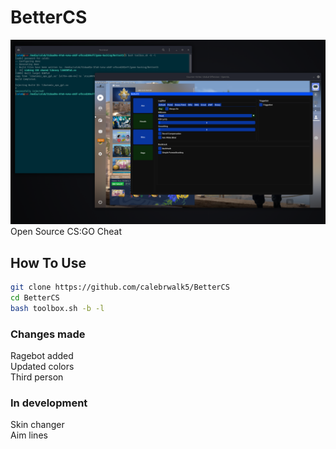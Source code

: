 # BetterCS
<img src="./menu.png"></img>
Open Source CS:GO Cheat<br>
## How To Use
```sh
git clone https://github.com/calebrwalk5/BetterCS
cd BetterCS
bash toolbox.sh -b -l
```
### Changes made
Ragebot added<br>
Updated colors<br>
Third person<br>
### In development
Skin changer<br>
Aim lines<br>